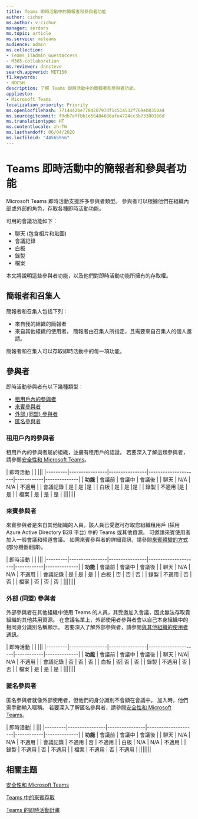 ```yaml
---
title: Teams 即時活動中的簡報者和參與者功能
author: cichur
ms.author: v-cichur
manager: serdars
ms.topic: article
ms.service: msteams
audience: admin
ms.collection:
- Teams_ITAdmin_GuestAccess
- M365-collaboration
ms.reviewer: dansteve
search.appverid: MET150
f1.keywords:
- NOCSH
description: 了解 Teams 即時活動中的簡報者和參與者功能。
appliesto:
- Microsoft Teams
localization_priority: Priority
ms.openlocfilehash: 7714442be770420797df1c51a532f769eb0350a4
ms.sourcegitcommit: f9db7effbb1e56484686afe4724cc3b73380166d
ms.translationtype: HT
ms.contentlocale: zh-TW
ms.lasthandoff: 06/04/2020
ms.locfileid: "44565856"
---
```

<a name="presenter-and-participant-capabilities-in-a-teams-live-event"></a>Teams 即時活動中的簡報者和參與者功能
======================================================

Microsoft Teams 即時活動支援許多參與者類型。 參與者可以根據他們在組織內部或外部的角色，存取各種即時活動功能。

可用的會議功能如下：

- 聊天 (包含相片和貼圖)
- 會議記錄
- 白板
- 錄製
- 檔案

本文將說明這些參與者功能，以及他們對即時活動功能所擁有的存取權。

## <a name="presenters-and-organizers"></a>簡報者和召集人

簡報者和召集人包括下列：

- 來自我的組織的簡報者
- 來自其他組織的使用者。 簡報者由召集人所指定，且需要來自召集人的個人邀請。

簡報者和召集人可以存取即時活動中的每一項功能。

## <a name="participants"></a>參與者

即時活動參與者有以下幾種類型：

- [租用戶內的參與者](#in-tenant-participant)
- [來賓參與者](#guest-participant)
- [外部 (同盟) 參與者](#external-federated-participant)
- [匿名參與者](#anonymous-participant)

### <a name="in-tenant-participant"></a>租用戶內的參與者

租用戶內的參與者屬於組織，並擁有租用戶的認證。 若要深入了解這類參與者，請參閱[安全性和 Microsoft Teams](teams-security-guide.md#participant-types)。

| 即時活動 |  | |||
|---------|----------------|----------------|---------------------|------------|--------------|
|  **功能**       | 會議前 | 會議中 | 會議後 |
| 聊天 | N/A | N/A | 不適用 |
| 會議記錄 | 是 | 是 |是 |
| 白板 | 是 | 是 |是 |
| 錄製 | 不適用 |是 | 是 |
| 檔案 | 是 | 是 | 是 |
|||||||


### <a name="guest-participant"></a>來賓參與者

來賓參與者是來自其他組織的人員，該人員已受邀可存取您組織租用戶 (採用 Azure Active Directory B2B 平台) 中的 Teams 或其他資源。 可邀請來賓使用者加入一般會議和頻道會議。 如需來賓參與者的詳細資訊，請參閱[來賓體驗的方式](guest-experience.md#comparison-of-team-member-and-guest-capabilities) (部分機器翻譯)。

| 即時活動  | | |||
|---------|----------------|----------------|---------------------|------------|--------------|
| **功能**        | 會議前 | 會議中 | 會議後 |
| 聊天 | N/A | N/A | 不適用 |
| 會議記錄 | 是 | 是 | 是 |
| 白板 | 否 | 否 | 否 |
| 錄製 | 不適用 | 否 | 否 |
| 檔案 | 否 | 否 | 否 |
|||||||


### <a name="external-federated-participant"></a>外部 (同盟) 參與者

外部參與者在其他組織中使用 Teams 的人員，其受邀加入會議，因此無法存取貴組織的其他共用資源。 在會議名單上，外部使用者參與者會以自己本身組織中的相同身分識別名稱顯示。 若要深入了解外部參與者，請參閱[與其他組織的使用者通訊](communicate-with-users-from-other-organizations.md#external-access)。

| 即時活動 |  | |||
|---------|----------------|----------------|---------------------|------------|--------------|
|  **功能**         | 會議前 | 會議中 | 會議後 |
| 聊天 | N/A| N/A | 不適用 |
| 會議記錄 | 否 | 否 | 否 |
| 白板 | 否| 否 | 否 |
| 錄製 | 不適用 | 否 | 否 |
| 檔案 | 是 | 是 | 是 |
|||||||

### <a name="anonymous-participant"></a>匿名參與者

匿名參與者就像外部使用者，但他們的身分識別不會顯在會議中。 加入時，他們需手動輸入暱稱。 若要深入了解匿名參與者，請參閱[安全性和 Microsoft Teams](teams-security-guide.md#participant-types)。

| 即時活動|  | |||
|---------|----------------|----------------|---------------------|------------|--------------|
| **功能**        | 會議前 | 會議中 | 會議後 |
| 聊天 | N/A | N/A | 不適用 |
| 會議記錄 | 不適用 | 否 | 不適用 |
| 白板 | N/A | N/A | 不適用 |
| 錄製 | 不適用 | 否 | 不適用 |
| 檔案 | 不適用 | 否 | 不適用 |
|||||||


## <a name="related-topics"></a>相關主題

[安全性和 Microsoft Teams](teams-security-guide.md)

[Teams 中的來賓存取](guest-access.md)

[Teams 的即時活動計畫 ](teams-live-events/plan-for-teams-live-events.md)
